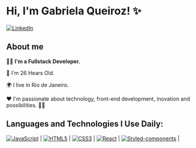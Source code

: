 # Hi, I'm Gabriela Queiroz! ✨

[![LinkedIn](https://img.shields.io/static/v1?label=LinkedIn&message=%20&color=pink&logo=LinkedIn&style=flat-square&logoColor=white)](https://www.linkedin.com/in/gabriela-queiroz-74a8a1100/)

## About me


👩‍💻 <strong>I'm a Fullstack Developer.</strong> 

👣 I'm 26 Hears Old.

🌍 I live in Rio de Janeiro.

❤ I'm passionate about technology, front-end development, inovation and  possibilities. 🎯🚀

## Languages and Technologies I Use Daily:

[![JavaScript](https://img.shields.io/badge/-JavaScript-black?style=flat-square&logo=javascript&link=https://github.com/ildaneta/)](https://github.com/gabiqrm/) | 
[![HTML5](https://img.shields.io/badge/-HTML5-E34F26?style=flat-square&logo=html5&logoColor=white&link=https://github.com/ildaneta/)](https://github.com/gabiqrm/) | 
[![CSS3](https://img.shields.io/badge/-CSS3-1572B6?style=flat-square&logo=css3&link=https://github.com/ildaneta/)](https://github.com/gabiqrm/) | 
[![React](https://img.shields.io/badge/-React-black?style=flat-square&logo=react&link=https://github.com/ildaneta/)](https://github.com/gabiqrm/) | 
[![Styled-components](https://img.shields.io/badge/-Styled%20Components-pink?style=flat-square&logo=styled-components)](https://github.com/gabiqrm/) | 
